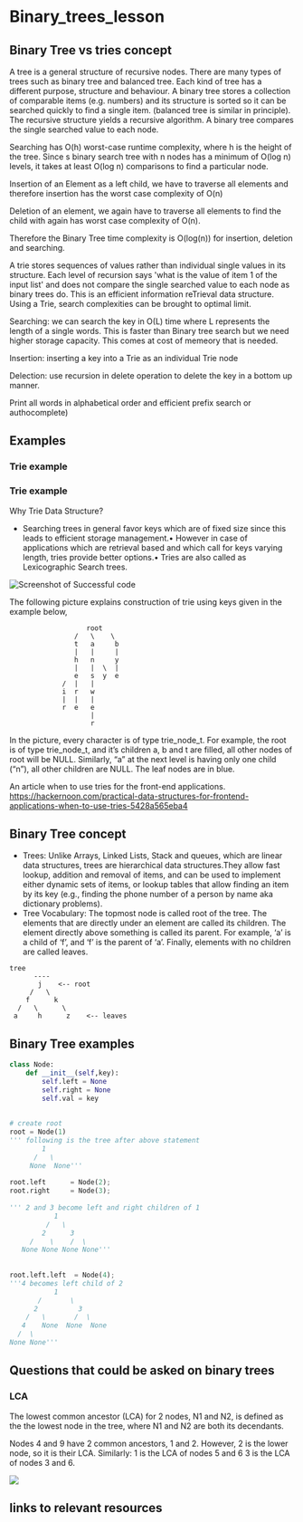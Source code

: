 # Binary_trees_lesson

## Binary Tree vs tries concept
A tree is a general structure of recursive nodes.
There are many types of trees such as binary tree and balanced tree.
Each kind of tree has a different purpose, structure and behaviour. 
A binary tree stores a collection of comparable items (e.g. numbers) and its structure is sorted so it can be searched quickly to find a single item. (balanced tree is similar in principle). The recursive structure yields a recursive algorithm. A binary tree compares the single searched value to each node.

Searching has O(h) worst-case runtime complexity, where h is the height of the tree. Since s binary search tree with n nodes has a minimum of O(log n) levels, it takes at least O(log n) comparisons to find a particular node.

Insertion of an Element as a left child, we have to traverse all elements and therefore insertion has the worst case complexity of O(n)

Deletion of an element, we again have to traverse all elements to find the child with again has worst case complexity of O(n).
	
Therefore the  Binary Tree time complexity is O(log(n)) for insertion, deletion and searching. 



A trie stores sequences of values rather than individual single values in its structure. Each level of recursion says 'what is the value of item 1 of the input list' and does not compare the single searched value to each node as binary trees do. This is an efficient information reTrieval data structure. Using a Trie, search complexities can be brought to optimal limit. 
	
Searching: we can search the key in O(L) time where L represents the length of a single words. This is faster than Binary tree search but we need higher storage capacity. This comes at cost of memeory that is needed.

Insertion: inserting a key into a Trie as an individual Trie node

Delection: use recursion in delete operation to delete the key in a bottom up manner.

Print all words in alphabetical order and efficient prefix search or authocomplete)

	
## Examples
	
### Trie example

### Trie example
Why Trie Data Structure?
- Searching trees in general favor keys which are of fixed size since this leads to efficient storage management.• However in case of applications which are retrieval based and which call for keys varying length, tries provide better options.• Tries are also called as Lexicographic Search trees.

![Screenshot of Successful code](/https://image.slidesharecdn.com/datastructuretries-160408155555/95/data-structure-tries-9-638.jpg?cb=1460131130) 

The following picture explains construction of trie using keys given in the example below,

                       root
                    /   \    \
                    t   a     b
                    |   |     |
                    h   n     y
                    |   |  \  |
                    e   s  y  e
                 /  |   |
                 i  r   w
                 |  |   |
                 r  e   e
                        |
                        r
In the picture, every character is of type trie_node_t. For example, the root is of type trie_node_t, and it’s children a, b and t are filled, all other nodes of root will be NULL. Similarly, “a” at the next level is having only one child (“n”), all other children are NULL. The leaf nodes are in blue.



An article when to use tries for the front-end applications.
https://hackernoon.com/practical-data-structures-for-frontend-applications-when-to-use-tries-5428a565eba4

## Binary Tree concept
- Trees: Unlike Arrays, Linked Lists, Stack and queues, which are linear data structures, trees are hierarchical data structures.They allow fast lookup, addition and removal of items, and can be used to implement either dynamic sets of items, or lookup tables that allow finding an item by its key (e.g., finding the phone number of a person by name aka dictionary problems).
- Tree Vocabulary: The topmost node is called root of the tree. The elements that are directly under an element are called its children. The element directly above something is called its parent. For example, ‘a’ is a child of ‘f’, and ‘f’ is the parent of ‘a’. Finally, elements with no children are called leaves.

```
tree
      ----
       j    <-- root
     /   \
    f      k  
  /   \      \
 a     h      z    <-- leaves 
 ```

## Binary Tree examples
```python
class Node: 
    def __init__(self,key): 
        self.left = None
        self.right = None
        self.val = key 
  
  
# create root 
root = Node(1) 
''' following is the tree after above statement 
        1 
      /   \ 
     None  None'''
  
root.left      = Node(2); 
root.right     = Node(3); 
    
''' 2 and 3 become left and right children of 1 
           1 
         /   \ 
        2      3 
     /    \    /  \ 
   None None None None'''
  
  
root.left.left  = Node(4); 
'''4 becomes left child of 2 
           1 
       /       \ 
      2          3 
    /   \       /  \ 
   4    None  None  None 
  /  \ 
None None''' 
```


## Questions that could be asked on binary trees

### LCA
The lowest common ancestor (LCA) for 2 nodes, N1 and N2, is defined as the the lowest node in the tree, where N1 and N2 are both its decendants.

Nodes 4 and 9 have 2 common ancestors, 1 and 2. However, 2 is the lower node, so it is their LCA.
Similarly:
1 is the LCA of nodes 5 and 6 
3 is the LCA of nodes 3 and 6.


![](https://assets.codebasil.com/problems/8f5b8f90ea3c011c2a3e0bd7809ea6e8.png)

## links to relevant resources



